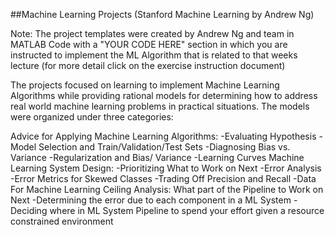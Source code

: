 ##Machine Learning Projects (Stanford Machine Learning by Andrew Ng)

 Note: The project templates were created by Andrew Ng and team in MATLAB Code
 with a "YOUR CODE HERE" section in which you are instructed to implement the ML 
 Algorithm that is related to that weeks lecture  (for more detail click on the 
 exercise instruction document)

 The projects focused on learning to implement Machine Learning Algorithms while
 providing rational models for determining how to address real world machine learning 
 problems in practical situations. The models were organized under three categories: 

 Advice for Applying Machine Learning Algorithms:
  -Evaluating Hypothesis
  -Model Selection and Train/Validation/Test Sets
  -Diagnosing Bias vs. Variance
  -Regularization and Bias/ Variance
  -Learning Curves
 Machine Learning System Design:
  -Prioritizing What to Work on Next
  -Error Analysis
  -Error Metrics for Skewed Classes
  -Trading Off Precision and Recall
  -Data For Machine Learning
 Ceiling Analysis: What part of the Pipeline to Work on Next
  -Determining the error due to each component in a ML System
  -Deciding where in ML System Pipeline to spend your effort 
   given a resource constrained environment 


